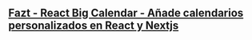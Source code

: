 ## [Fazt - React Big Calendar - Añade calendarios personalizados en React y Nextjs](https://youtu.be/h-X3WKEQkX4?si=drVa7Y8DUZtrOwIz )